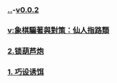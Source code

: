 ### [..](..)-[v0.0.2](https://github.com/littleflute/cchess/edit/master/ref/pu/PianZhaoYuDuiCe/7/readme.md)
### [v:象棋騙著與對策：仙人指路類](https://www.youtube.com/watch?v=ex62BYjm8dA)
### [2.锁葫芦炮](2)
### [1. 巧设诱饵](1)
